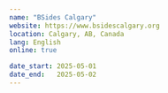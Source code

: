 ```yaml
---
name: "BSides Calgary"
website: https://www.bsidescalgary.org
location: Calgary, AB, Canada
lang: English
online: true

date_start: 2025-05-01
date_end:   2025-05-02
---
```

